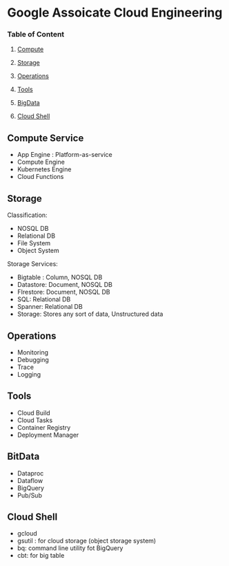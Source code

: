 # 		Google Assoicate Cloud Engineering

### Table of Content

1. [Compute](#Compute)

2. [Storage](#Storage)

3. [Operations](#Operations)

4. [Tools](#Tools)

5. [BigData](#BigData)

6. [Cloud Shell](#shell)

   

## Compute Service <a name="Compute"></a> 

* App Engine : Platform-as-service
* Compute Engine
* Kubernetes Engine
* Cloud Functions

## Storage <a name="Storage"></a>

Classification:

* NOSQL DB
* Relational DB
* File System
* Object System

Storage Services:

* Bigtable : Column, NOSQL DB
* Datastore: Document, NOSQL DB
* FIrestore: Document, NOSQL DB
* SQL: Relational DB
* Spanner: Relational DB
* Storage: Stores any sort of data, Unstructured data

## Operations <a name="Operations"></a>

* Monitoring
* Debugging
* Trace
* Logging

## Tools <a name="Tools"></a>

* Cloud Build
* Cloud Tasks
* Container Registry
* Deployment Manager

## BitData <a name="BitData"></a>

* Dataproc
* Dataflow
* BigQuery
* Pub/Sub

## Cloud Shell <a name="shell"></a>

* gcloud
* gsutil : for cloud storage (object storage system)
* bq: command line utility fot BigQuery
* cbt: for big table